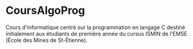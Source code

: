 # CoursAlgoProg

Cours d'informatique centré sur la programmation en langage C destiné initialement aux étudiants de première année du cursus ISMIN de l'EMSE (École des Mines de St-Étienne).